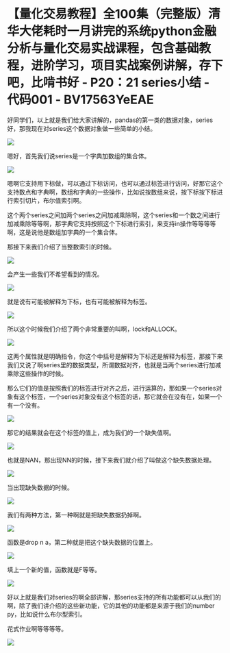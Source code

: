 # 【量化交易教程】全100集（完整版）清华大佬耗时一月讲完的系统python金融分析与量化交易实战课程，包含基础教程，进阶学习，项目实战案例讲解，存下吧，比啃书好 - P20：21 series小结 - 代码001 - BV17563YeEAE

好同学们，以上就是我们给大家讲解的，pandas的第一类的数据对象，series好，那我现在对series这个数据对象做一些简单的小结。



![](img/941c49632f9f76eefcc38c425e42e3d9_1.png)

嗯好，首先我们说series是一个字典加数组的集合体。

![](img/941c49632f9f76eefcc38c425e42e3d9_3.png)

嗯啊它支持用下标做，可以通过下标访问，也可以通过标签进行访问，好那它这个支持数点和字典啊，数组和字典的一些操作，比如说按数组来说，按下标按下标进行索引切片，布尔值索引啊。

这个两个series之间加两个series之间加减乘除啊，这个series和一个数之间进行加减乘除等等啊，那字典它支持按照这个下标进行索引，来支持in操作等等等等啊，这是说他是数组加字典的一个集合体。

那接下来我们介绍了当整数索引的时候。

![](img/941c49632f9f76eefcc38c425e42e3d9_5.png)

会产生一些我们不希望看到的情况。

![](img/941c49632f9f76eefcc38c425e42e3d9_7.png)

就是说有可能被解释为下标，也有可能被解释为标签。

![](img/941c49632f9f76eefcc38c425e42e3d9_9.png)

所以这个时候我们介绍了两个非常重要的叫啊，lock和ALLOCK。

![](img/941c49632f9f76eefcc38c425e42e3d9_11.png)

这两个属性就是明确指令，你这个中括号是解释为下标还是解释为标签，那接下来我们又说了啊series里的数据类型，所谓数据对齐，也就是当两个series进行加减乘除这些操作的时候。

那么它们的值是按照我们的标签进行对齐之后，进行运算的，那如果一个series对象有这个标签，一个series对象没有这个标签的话，那它就会在没有在，如果一个有一个没有。



![](img/941c49632f9f76eefcc38c425e42e3d9_13.png)

那它的结果就会在这个标签的值上，成为我们的一个缺失值啊。

![](img/941c49632f9f76eefcc38c425e42e3d9_15.png)

也就是NAN，那出现NN的时候，接下来我们就介绍了叫做这个缺失数据处理。

![](img/941c49632f9f76eefcc38c425e42e3d9_17.png)

当出现缺失数据的时候。

![](img/941c49632f9f76eefcc38c425e42e3d9_19.png)

我们有两种方法，第一种啊就是把缺失数据扔掉啊。

![](img/941c49632f9f76eefcc38c425e42e3d9_21.png)

函数是drop n a，第二种就是把这个缺失数据的位置上。

![](img/941c49632f9f76eefcc38c425e42e3d9_23.png)

填上一个新的值，函数就是F等等。

![](img/941c49632f9f76eefcc38c425e42e3d9_25.png)

好以上就是我们对series的啊全部讲解，那series支持的所有功能都可以从我们的啊，除了我们讲介绍的这些新功能，它的其他的功能都是来源于我们的number py，比如说什么布尔型索引。

花式作业啊等等等等。

![](img/941c49632f9f76eefcc38c425e42e3d9_27.png)